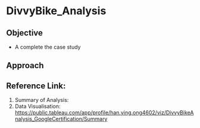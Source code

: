 # DivvyBike_Analysis


## Objective

- A complete the case study


## Approach



## Reference Link:

1. Summary of Analysis:
2. Data Visualisation: https://public.tableau.com/app/profile/han.ying.ong4602/viz/DivvyBikeAnalysis_GoogleCertification/Summary 
